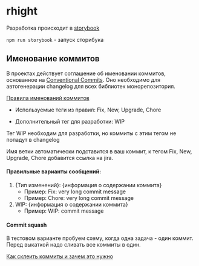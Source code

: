 # rhight

Разработка происходит в [storybook](https://storybook.js.org/)

`npm run storybook` - запуск сторибука

## Именование коммитов

В проектах действует соглашение об именовании коммитов, основанное на [Conventional Commits](https://www.conventionalcommits.org/en/v1.0.0/).
Оно необходимо для автогенерации changelog для всех библиотек монорепозитория.

[Правила именований коммитов](https://github.com/conventional-changelog/conventional-changelog/tree/master/packages/conventional-changelog-eslint)

- <p>Используемые теги из правил: <span style={{ background: "chartreuse" }}>Fix, New, Upgrade, Chore</span></p>
- <p>Дополнительный тег для разработки: <span style={{ background: "chocolate" }}>WIP</span></p>

Тег WIP необходим для разработки, но коммиты с этим тегом не попадут в changelog

Имя ветки автоматически подставится в ваш коммит, к тегом Fix, New, Upgrade, Chore добавится ссылка на jira.

#### Правильные варианты сообщений:

1. {Тип изменений}: {информация о содержании коммита}
    - Пример: Fix: very long commit message
    - Пример: Chore: very long commit message
2. WIP: {информация о содержании коммита}
    - Пример: WIP: commit message

#### Commit squash

В тестовом варианте пробуем схему, когда одна задача - один коммит. Перед выкаткой надо сливать все коммиты в один.

[Как склеить коммиты и зачем это нужно](https://htmlacademy.ru/blog/useful/git/how-to-squash-commits-and-why-it-is-needed)